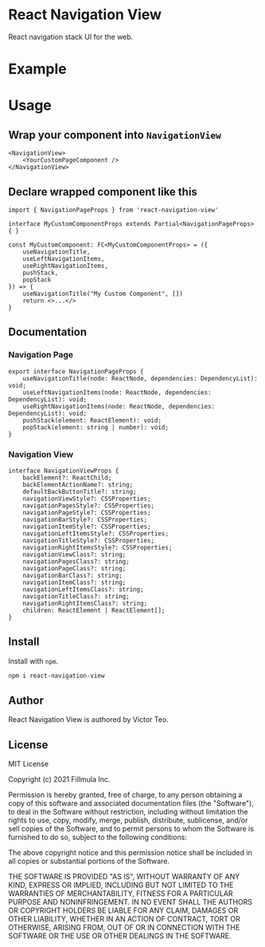 # React Navigation View

React navigation stack UI for the web.

# Example

# Usage

## Wrap your component into `NavigationView`

```tsx
<NavigationView>
    <YourCustomPageComponent />
</NavigationView>
```

## Declare wrapped component like this

```tsx
import { NavigationPageProps } from 'react-navigation-view'

interface MyCustomComponentProps extends Partial<NavigationPageProps> { }

const MyCustomComponent: FC<MyCustomComponentProps> = ({
    useNavigationTitle,
    useLeftNavigationItems,
    useRightNavigationItems,
    pushStack,
    popStack
}) => {
    useNavigationTitle("My Custom Component", [])
    return <>...</>
}
```

## Documentation

### Navigation Page

```tsx
export interface NavigationPageProps {
    useNavigationTitle(node: ReactNode, dependencies: DependencyList): void;
    useLeftNavigationItems(node: ReactNode, dependencies: DependencyList): void;
    useRightNavigationItems(node: ReactNode, dependencies: DependencyList): void;
    pushStack(element: ReactElement): void;
    popStack(element: string | number): void;
}
```

### Navigation View

```tsx
interface NavigationViewProps {
    backElement?: ReactChild;
    backElementActionName?: string;
    defaultBackButtonTitle?: string;
    navigationViewStyle?: CSSProperties;
    navigationPagesStyle?: CSSProperties;
    navigationPageStyle?: CSSProperties;
    navigationBarStyle?: CSSProperties;
    navigationItemStyle?: CSSProperties;
    navigationLeftItemsStyle?: CSSProperties;
    navigationTitleStyle?: CSSProperties;
    navigationRightItemsStyle?: CSSProperties;
    navigationViewClass?: string;
    navigationPagesClass?: string;
    navigationPageClass?: string;
    navigationBarClass?: string;
    navigationItemClass?: string;
    navigationLeftItemsClass?: string;
    navigationTitleClass?: string;
    navigationRightItemsClass?: string;
    children: ReactElement | ReactElement[];
}
```

## Install

Install with `npm`.

```sh
npm i react-navigation-view
```

## Author

React Navigation View is authored by Victor Teo.

## License

MIT License

Copyright (c) 2021 Fillmula Inc.

Permission is hereby granted, free of charge, to any person obtaining a copy
of this software and associated documentation files (the "Software"), to deal
in the Software without restriction, including without limitation the rights
to use, copy, modify, merge, publish, distribute, sublicense, and/or sell
copies of the Software, and to permit persons to whom the Software is
furnished to do so, subject to the following conditions:

The above copyright notice and this permission notice shall be included in all
copies or substantial portions of the Software.

THE SOFTWARE IS PROVIDED "AS IS", WITHOUT WARRANTY OF ANY KIND, EXPRESS OR
IMPLIED, INCLUDING BUT NOT LIMITED TO THE WARRANTIES OF MERCHANTABILITY,
FITNESS FOR A PARTICULAR PURPOSE AND NONINFRINGEMENT. IN NO EVENT SHALL THE
AUTHORS OR COPYRIGHT HOLDERS BE LIABLE FOR ANY CLAIM, DAMAGES OR OTHER
LIABILITY, WHETHER IN AN ACTION OF CONTRACT, TORT OR OTHERWISE, ARISING FROM,
OUT OF OR IN CONNECTION WITH THE SOFTWARE OR THE USE OR OTHER DEALINGS IN THE
SOFTWARE.
